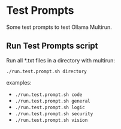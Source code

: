 # Test Prompts

Some test prompts to test Ollama Multirun.

## Run Test Prompts script

Run all *.txt files in a directory with multirun:

```./run.test.prompt.sh directory```

examples:
- ```./run.test.prompt.sh code```
- ```./run.test.prompt.sh general```
- ```./run.test.prompt.sh logic```
- ```./run.test.prompt.sh security```
- ```./run.test.prompt.sh vision```
